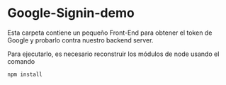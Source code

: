 # Google-Signin-demo
Esta carpeta contiene un pequeño Front-End para obtener el token de Google y probarlo contra nuestro backend server.

Para ejecutarlo, es necesario reconstruir los módulos de node usando el comando

```
npm install
```